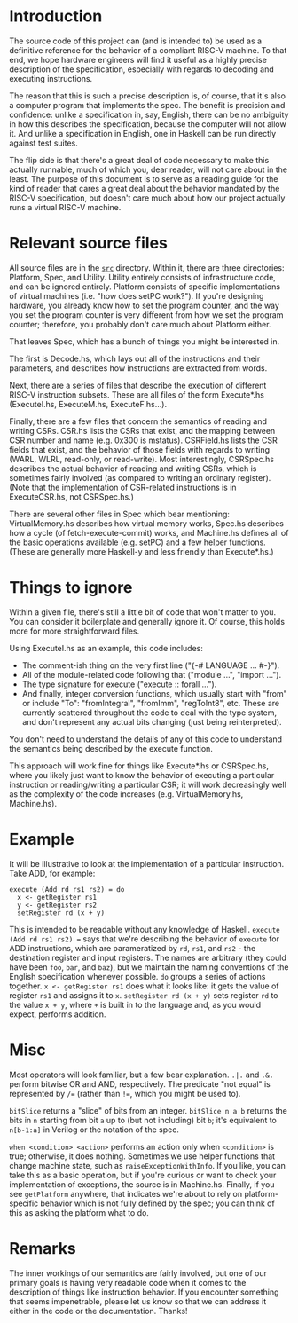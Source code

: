 # Introduction

The source code of this project can (and is intended to) be used as a definitive
reference for the behavior of a compliant RISC-V machine. To that end, we hope
hardware engineers will find it useful as a highly precise description of the
specification, especially with regards to decoding and executing instructions.

The reason that this is such a precise description is, of course, that it's also
a computer program that implements the spec. The benefit is precision and
confidence: unlike a specification in, say, English, there can be no ambiguity
in how this describes the specification, because the computer will not allow it.
And unlike a specification in English, one in Haskell can be run directly
against test suites.

The flip side is that there's a great deal of code necessary to make
this actually runnable, much of which you, dear reader, will not care about in
the least. The purpose of this document is to serve as a reading guide for the
kind of reader that cares a great deal about the behavior mandated by the RISC-V
specification, but doesn't care much about how our project actually runs a
virtual RISC-V machine.

# Relevant source files

All source files are in the [`src`](src) directory. Within it, there are three
directories: Platform, Spec, and Utility. Utility entirely consists of
infrastructure code, and can be ignored entirely. Platform consists of specific
implementations of virtual machines (i.e. "how does setPC work?"). If you're
designing hardware, you already know how to set the program counter, and the way
you set the program counter is very different from how we set the program
counter; therefore, you probably don't care much about Platform either.

That leaves Spec, which has a bunch of things you might be interested in.

The first is Decode.hs, which lays out all of the instructions and their
parameters, and describes how instructions are extracted from words.

Next, there are a series of files that describe the execution of
different RISC-V instruction subsets. These are all files of the form Execute*.hs (ExecuteI.hs, ExecuteM.hs, ExecuteF.hs...).

Finally, there are a few files that concern the semantics of reading and writing
CSRs. CSR.hs lists the CSRs that exist, and the mapping between CSR number and
name (e.g. 0x300 is mstatus). CSRField.hs lists the CSR fields that exist, and
the behavior of those fields with regards to writing (WARL, WLRL, read-only, or
read-write). Most interestingly, CSRSpec.hs describes the actual behavior of
reading and writing CSRs, which is sometimes fairly involved (as compared to
writing an ordinary register). (Note that the implementation of CSR-related
instructions is in ExecuteCSR.hs, not CSRSpec.hs.)

There are several other files in Spec which bear mentioning: VirtualMemory.hs
describes how virtual memory works, Spec.hs describes how a cycle (of
fetch-execute-commit) works, and Machine.hs defines all of the basic operations
available (e.g. setPC) and a few helper functions. (These are generally more
Haskell-y and less friendly than Execute*.hs.)

# Things to ignore

Within a given file, there's still a little bit of code that won't matter to
you. You can consider it boilerplate and generally ignore it. Of course, this
holds more for more straightforward files.

Using ExecuteI.hs as an example, this code includes:

- The comment-ish thing on the very first line ("{-# LANGUAGE ... #-}").
- All of the module-related code following that ("module ...", "import ...").
- The type signature for execute ("execute :: forall ...").
- And finally, integer conversion functions, which usually start with "from" or
  include "To": "fromIntegral", "fromImm", "regToInt8", etc. These are currently
  scattered throughout the code to deal with the type system, and don't
  represent any actual bits changing (just being reinterpreted).

You don't need to understand the details of any of this code to understand the
semantics being described by the execute function.

This approach will work fine for things like Execute*.hs or CSRSpec.hs, where
you likely just want to know the behavior of executing a particular instruction
or reading/writing a particular CSR; it will work decreasingly well as the
complexity of the code increases (e.g. VirtualMemory.hs, Machine.hs).

# Example

It will be illustrative to look at the implementation of a particular
instruction. Take ADD, for example:

    execute (Add rd rs1 rs2) = do
      x <- getRegister rs1
      y <- getRegister rs2
      setRegister rd (x + y)

This is intended to be readable without any knowledge of Haskell. `execute (Add
rd rs1 rs2) =` says that we're describing the behavior of `execute` for ADD
instructions, which are parameratized by `rd`, `rs1`, and `rs2` - the
destination register and input registers. The names are arbitrary (they could
have been `foo`, `bar`, and `baz`), but we maintain the naming conventions of
the English specification whenever possible. `do` groups a series of actions
together. `x <- getRegister rs1` does what it looks like: it gets the value of
register `rs1` and assigns it to `x`. `setRegister rd (x + y)` sets register
`rd` to the value `x + y`, where `+` is built in to the language and, as you
would expect, performs addition.

# Misc

Most operators will look familiar, but a few bear explanation. `.|.` and `.&.`
perform bitwise OR and AND, respectively. The predicate "not equal" is
represented by `/=` (rather than `!=`, which you might be used to).

`bitSlice` returns a "slice" of bits from an integer. `bitSlice n a b` returns
the bits in `n` starting from bit `a` up to (but not including) bit `b`; it's
equivalent to `n[b-1:a]` in Verilog or the notation of the spec.

`when <condition> <action>` performs an action only when `<condition>` is true;
otherwise, it does nothing. Sometimes we use helper functions that change
machine state, such as `raiseExceptionWithInfo`. If you like, you can take this
as a basic operation, but if you're curious or want to check your implementation
of exceptions, the source is in Machine.hs. Finally, if you see `getPlatform`
anywhere, that indicates we're about to rely on platform-specific behavior which
is not fully defined by the spec; you can think of this as asking the platform
what to do.

# Remarks

The inner workings of our semantics are fairly involved, but one of our primary
goals is having very readable code when it comes to the description of things
like instruction behavior. If you encounter something that seems impenetrable,
please let us know so that we can address it either in the code or the
documentation. Thanks!
